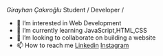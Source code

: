 *Girayhan Çakıroğlu*
Student / Developer / 

- 👀 I’m interested in Web Development
- 🌱 I’m currently learning JavaScript,HTML,CSS
- 💞️ I’m looking to collaborate on building a website
- 📫 How to reach me [Linkedin](https://www.linkedin.com/in/girayhancakiroglu/) [Instagram](https://www.instagram.com/giray_cakr/)


